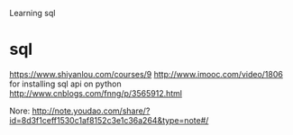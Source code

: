 Learning sql
# sql
https://www.shiyanlou.com/courses/9
http://www.imooc.com/video/1806
for installing sql api on python 
http://www.cnblogs.com/fnng/p/3565912.html

Nore:
http://note.youdao.com/share/?id=8d3f1ceff1530c1af8152c3e1c36a264&type=note#/
